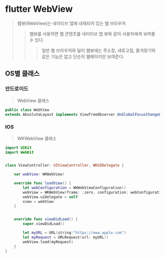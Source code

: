 # flutter WebView

> 웹뷰(WebView)는 네이티브 앱에 내재되어 있는 웹 브라우저
>
> > 웹뷰를 사용하면 웹 콘텐츠를 네이티브 앱 뷰와 같이 사용자에게 보여줄 수 있다.
> >
> > > 일반 웹 브라우저와 달리 웹뷰에는 주소창, 새로고침, 즐겨찾기와 같은 기능은 없고 단순히 웹페이지만 보여준다.

## OS별 클래스

### 안드로이드

> WebView 클래스

```java
public class WebView
extends AbsoluteLayout implements ViewTreeObserver.OnGlobalFocusChangeListener, ViewGroup.OnHierarchyChangeListener
```

### IOS

> WKWebView 클래스

```swift
import UIKit
import WebKit


class ViewController: UIViewController, WKUIDelegate {

    var webView: WKWebView!

    override func loadView() {
        let webConfiguration = WKWebViewConfiguration()
        webView = WKWebView(frame: .zero, configuration: webConfiguration)
        webView.uiDelegate = self
        view = webView
    }


    override func viewDidLoad() {
        super.viewDidLoad()

        let myURL = URL(string:"https://www.apple.com")
        let myRequest = URLRequest(url: myURL!)
        webView.load(myRequest)
    }
}
```
